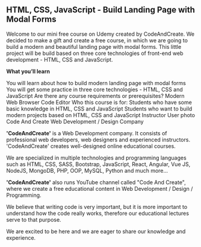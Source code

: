 


## HTML, CSS, JavaScript - Build Landing Page with Modal Forms

Welcome to our mini free course on Udemy created by CodeAndCreate. We decided to make a gift and create a free course, in which we are going to build a modern and beautiful landing page with modal forms. This little project will be build based on three core technologies of front-end web development - HTML, CSS and JavaScript.

**What you’ll learn**

You will learn about how to build modern landing page with modal forms
You will get some practice in three core technologies - HTML, CSS and JavaScript
Are there any course requirements or prerequisites?
Modern Web Browser
Code Editor
Who this course is for:
Students who have some basic knowledge in HTML, CSS and JavaScript
Students who want to build modern projects based on HTML, CSS and JavaScript
Instructor
User photo
Code And Create
Web Development / Design Company

**'CodeAndCreate'** is a Web Development company. 
It consists of professional web developers, web designers and experienced instructors. 'CodeAndCreate' creates well-designed online educational courses. 

We are specialized in multiple technologies and programming languages such as HTML, CSS, SASS, Bootstrap, JavaScript, React, Angular, Vue JS, NodeJS, MongoDB, PHP, OOP, MySQL, Python and much more...

**'CodeAndCreate'** also runs YouTube channel called "Code And Create", where we create a free educational content in Web Development / Design / Programming.

We believe that writing code is very important, but it is more important to understand how the code really works, therefore our educational lectures serve to that purpose.

We are excited to be here and we are eager to share our knowledge and experience.